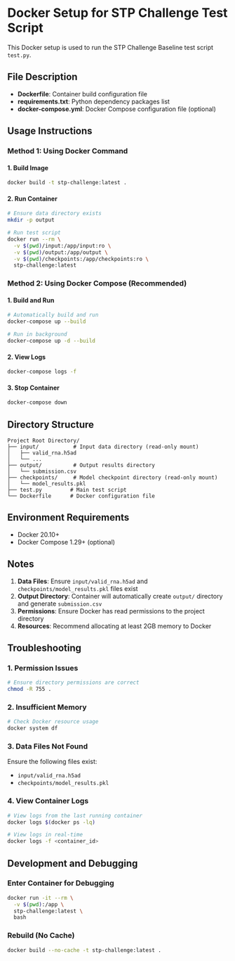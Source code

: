 # Docker Setup for STP Challenge Test Script

This Docker setup is used to run the STP Challenge Baseline test script `test.py`.

## File Description

- **Dockerfile**: Container build configuration file
- **requirements.txt**: Python dependency packages list
- **docker-compose.yml**: Docker Compose configuration file (optional)

## Usage Instructions

### Method 1: Using Docker Command

#### 1. Build Image
```bash
docker build -t stp-challenge:latest .
```

#### 2. Run Container
```bash
# Ensure data directory exists
mkdir -p output

# Run test script
docker run --rm \
  -v $(pwd)/input:/app/input:ro \
  -v $(pwd)/output:/app/output \
  -v $(pwd)/checkpoints:/app/checkpoints:ro \
  stp-challenge:latest
```

### Method 2: Using Docker Compose (Recommended)

#### 1. Build and Run
```bash
# Automatically build and run
docker-compose up --build

# Run in background
docker-compose up -d --build
```

#### 2. View Logs
```bash
docker-compose logs -f
```

#### 3. Stop Container
```bash
docker-compose down
```

## Directory Structure

```
Project Root Directory/
├── input/           # Input data directory (read-only mount)
│   ├── valid_rna.h5ad
│   └── ...
├── output/          # Output results directory
│   └── submission.csv
├── checkpoints/     # Model checkpoint directory (read-only mount)
│   └── model_results.pkl
├── test.py         # Main test script
└── Dockerfile      # Docker configuration file
```

## Environment Requirements

- Docker 20.10+
- Docker Compose 1.29+ (optional)

## Notes

1. **Data Files**: Ensure `input/valid_rna.h5ad` and `checkpoints/model_results.pkl` files exist
2. **Output Directory**: Container will automatically create `output/` directory and generate `submission.csv`
3. **Permissions**: Ensure Docker has read permissions to the project directory
4. **Resources**: Recommend allocating at least 2GB memory to Docker

## Troubleshooting

### 1. Permission Issues
```bash
# Ensure directory permissions are correct
chmod -R 755 .
```

### 2. Insufficient Memory
```bash
# Check Docker resource usage
docker system df
```

### 3. Data Files Not Found
Ensure the following files exist:
- `input/valid_rna.h5ad`
- `checkpoints/model_results.pkl`

### 4. View Container Logs
```bash
# View logs from the last running container
docker logs $(docker ps -lq)

# View logs in real-time
docker logs -f <container_id>
```

## Development and Debugging

### Enter Container for Debugging
```bash
docker run -it --rm \
  -v $(pwd):/app \
  stp-challenge:latest \
  bash
```

### Rebuild (No Cache)
```bash
docker build --no-cache -t stp-challenge:latest .
```